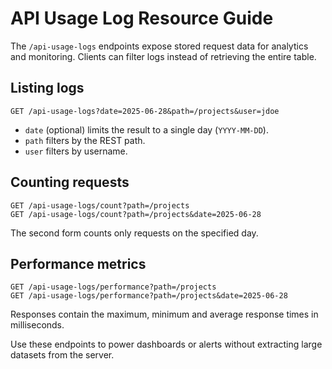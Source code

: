 # API Usage Log Resource Guide

The `/api-usage-logs` endpoints expose stored request data for analytics and monitoring. Clients can filter logs instead of retrieving the entire table.

## Listing logs

```
GET /api-usage-logs?date=2025-06-28&path=/projects&user=jdoe
```

- `date` (optional) limits the result to a single day (`YYYY-MM-DD`).
- `path` filters by the REST path.
- `user` filters by username.

## Counting requests

```
GET /api-usage-logs/count?path=/projects
GET /api-usage-logs/count?path=/projects&date=2025-06-28
```

The second form counts only requests on the specified day.

## Performance metrics

```
GET /api-usage-logs/performance?path=/projects
GET /api-usage-logs/performance?path=/projects&date=2025-06-28
```

Responses contain the maximum, minimum and average response times in milliseconds.

Use these endpoints to power dashboards or alerts without extracting large datasets from the server.
